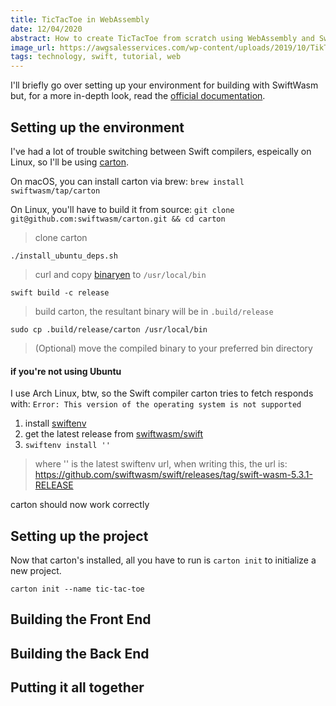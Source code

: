 ```yaml
---
title: TicTacToe in WebAssembly
date: 12/04/2020
abstract: How to create TicTacToe from scratch using WebAssembly and Swift
image_url: https://awgsalesservices.com/wp-content/uploads/2019/10/TikTok-Logo-1180x655.png
tags: technology, swift, tutorial, web
---
```


I'll briefly go over setting up your environment for building with SwiftWasm but, for a more in-depth look, read the [official documentation](https://book.swiftwasm.org/index.html). 

## Setting up the environment

I've had a lot of trouble switching between Swift compilers, espeically on Linux, so I'll be using [carton](https://github.com/swiftwasm/carton). 

On macOS, you can install carton via brew:
`brew install swiftwasm/tap/carton`

On Linux, you'll have to build it from source:
`git clone git@github.com:swiftwasm/carton.git && cd carton`
> clone carton

`./install_ubuntu_deps.sh`
> curl and copy [binaryen](https://github.com/WebAssembly/binaryen) to `/usr/local/bin`

`swift build -c release`
> build carton, the resultant binary will be in `.build/release`

`sudo cp .build/release/carton /usr/local/bin`
> (Optional) move the compiled binary to your preferred bin directory 

#### if you're not using Ubuntu

I use Arch Linux, btw, so the Swift compiler carton tries to fetch responds with:
`Error: This version of the operating system is not supported`

1. install [swiftenv](https://github.com/kylef/swiftenv)
2. get the latest release from [swiftwasm/swift](https://github.com/swiftwasm/swift/releases)
3. `swiftenv install ''`
> where '' is the latest swiftenv url, when writing this, the url is: https://github.com/swiftwasm/swift/releases/tag/swift-wasm-5.3.1-RELEASE

carton should now work correctly

## Setting up the project

Now that carton's installed, all you have to run is `carton init` to initialize a new project.

`carton init --name tic-tac-toe`


## Building the Front End

## Building the Back End

## Putting it all together
